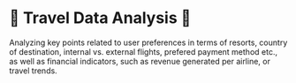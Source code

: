 # 🚧 Travel Data Analysis 🚧

Analyzing key points related to user preferences in terms of resorts, country of destination, internal vs. external flights, prefered payment method etc., as well as financial indicators, such as revenue generated per airline, or travel trends.